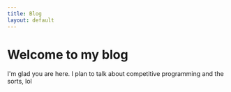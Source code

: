 ```yaml
---
title: Blog
layout: default
---
```


# Welcome to my blog

I'm glad you are here. I plan to talk about competitive programming and the sorts, lol
